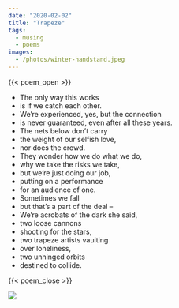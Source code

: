 ```yaml
---
date: "2020-02-02"
title: "Trapeze"
tags:
  - musing
  - poems
images:
  - /photos/winter-handstand.jpeg
---
```


{{< poem_open >}}

* The only way this works
* is if we catch each other.
* We’re experienced, yes, but the connection 
* is never guaranteed, even after all these years. 
* The nets below don’t carry 
* the weight of our selfish love,
* nor does the crowd. 
* They wonder how we do what we do,
* why we take the risks we take, 
* but we’re just doing our job, 
* putting on a performance 
* for an audience of one. 
* Sometimes we fall 
* but that’s a part of the deal –
* We’re acrobats of the dark she said,
* two loose cannons 
* shooting for the stars,
* two trapeze artists vaulting 
* over loneliness,
* two unhinged orbits 
* destined to collide.

{{< poem_close >}}

![](/photos/winter-handstand.jpeg)